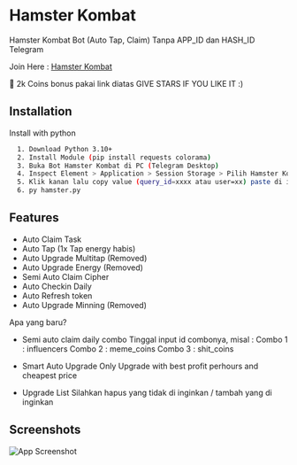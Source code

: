 ﻿
# Hamster Kombat

Hamster Kombat Bot (Auto Tap, Claim) Tanpa APP_ID dan HASH_ID Telegram

Join Here : [Hamster Kombat](https://bit.ly/3Ro07WD)

💸  2k Coins bonus pakai link diatas
GIVE STARS IF YOU LIKE IT :)

## Installation

Install with python

```bash
  1. Download Python 3.10+
  2. Install Module (pip install requests colorama)
  3. Buka Bot Hamster Kombat di PC (Telegram Desktop)
  4. Inspect Element > Application > Session Storage > Pilih Hamster Kombat > Ambil tgWebAppData
  5. Klik kanan lalu copy value (query_id=xxxx atau user=xx) paste di initdata.txt
  6. py hamster.py

```


## Features

- Auto Claim Task 
- Auto Tap (1x Tap energy habis)
- Auto Upgrade Multitap (Removed)
- Auto Upgrade Energy (Removed)
- Semi Auto Claim Cipher
- Auto Checkin Daily
- Auto Refresh token
- Auto Upgrade Minning (Removed)

Apa yang baru?
- Semi auto claim daily combo
  Tinggal input id combonya, misal :
  Combo 1 : influencers
  Combo 2 : meme_coins
  Combo 3 : shit_coins

- Smart Auto Upgrade
  Only Upgrade with best profit perhours and cheapest price

- Upgrade List
  Silahkan hapus yang tidak di inginkan / tambah yang di inginkan

## Screenshots

![App Screenshot](https://i.ibb.co.com/pd4mYF5/Cuplikan-layar-2024-06-02-210351.png)

